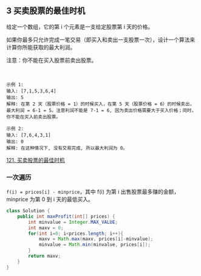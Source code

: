 ## 3 买卖股票的最佳时机

给定一个数组，它的第 i 个元素是一支给定股票第 i 天的价格。

如果你最多只允许完成一笔交易（即买入和卖出一支股票一次），设计一个算法来计算你所能获取的最大利润。

注意：你不能在买入股票前卖出股票。

 
```
示例 1:
输入: [7,1,5,3,6,4]
输出: 5
解释: 在第 2 天（股票价格 = 1）的时候买入，在第 5 天（股票价格 = 6）的时候卖出，最大利润 = 6-1 = 5。注意利润不能是 7-1 = 6, 因为卖出价格需要大于买入价格；同时，你不能在买入前卖出股票。
     
示例 2:
输入: [7,6,4,3,1]
输出: 0
解释: 在这种情况下, 没有交易完成, 所以最大利润为 0。
```

[121. 买卖股票的最佳时机](https://leetcode-cn.com/problems/best-time-to-buy-and-sell-stock/)

### 一次遍历


`f(i) = prices[i] - minprice`，其中 f(i) 为第 i 出售股票最多赚的金额，minprice 为第 0 到 i 天的最低买入。

```java
class Solution {
    public int maxProfit(int[] prices) {
        int minvalue = Integer.MAX_VALUE;
        int maxv = 0;
        for(int i=0; i<prices.length; i++){
            maxv = Math.max(maxv, prices[i]-minvalue);
            minvalue = Math.min(minvalue, prices[i]);
        }
        return maxv;
    }
}
```



